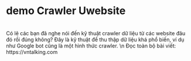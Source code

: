 # demo Crawler Uwebsite
<br>
Có lẽ các bạn đã nghe nói đến kỹ thuật crawler dữ liệu từ các website đâu đó rồi đúng không? Đây là kỹ thuật để thu thập dữ liệu khá phổ biến, ví dụ như Google bot cũng là một hình thức crawler.
\n Đọc toàn bộ bài viết: https://vntalking.com
